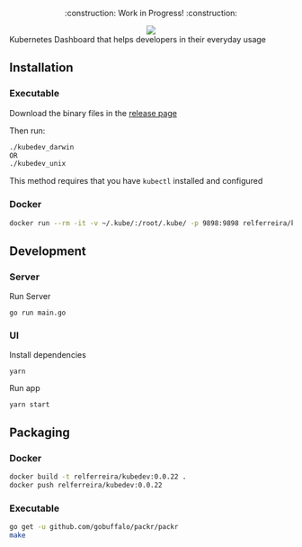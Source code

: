 <p align="center">
    :construction: Work in Progress! :construction:
</p>

<div align="center">
<img src="https://raw.githubusercontent.com/relferreira/kubedev/master/ui/assets/kubedev-logo.png" />
</div>
Kubernetes Dashboard that helps developers in their everyday usage

## Installation

### Executable

Download the binary files in the [release page](https://github.com/relferreira/kubedev/releases)

Then run:

```bash
./kubedev_darwin
OR
./kubedev_unix
```

This method requires that you have `kubectl` installed and configured

### Docker

```bash
docker run --rm -it -v ~/.kube/:/root/.kube/ -p 9898:9898 relferreira/kubedev:0.0.22
```

## Development

### Server

Run Server

```
go run main.go
```

### UI

Install dependencies

```
yarn
```

Run app

```
yarn start
```

## Packaging

### Docker

```bash
docker build -t relferreira/kubedev:0.0.22 .
docker push relferreira/kubedev:0.0.22
```

### Executable

```bash
go get -u github.com/gobuffalo/packr/packr
make
```
